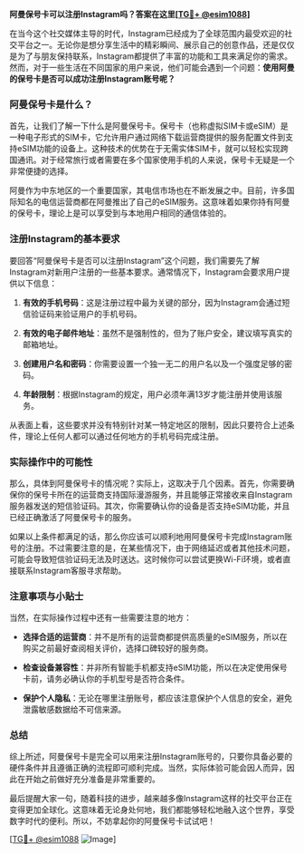 **阿曼保号卡可以注册Instagram吗？答案在这里[[TG💪+ @esim1088](https://t.me/s/esim1088)]**

在当今这个社交媒体主导的时代，Instagram已经成为了全球范围内最受欢迎的社交平台之一。无论你是想分享生活中的精彩瞬间、展示自己的创意作品，还是仅仅是为了与朋友保持联系，Instagram都提供了丰富的功能和工具来满足你的需求。然而，对于一些生活在不同国家的用户来说，他们可能会遇到一个问题：**使用阿曼的保号卡是否可以成功注册Instagram账号呢？**

### 阿曼保号卡是什么？

首先，让我们了解一下什么是阿曼保号卡。保号卡（也称虚拟SIM卡或eSIM）是一种电子形式的SIM卡，它允许用户通过网络下载运营商提供的服务配置文件到支持eSIM功能的设备上。这种技术的优势在于无需实体SIM卡，就可以轻松实现跨国通讯。对于经常旅行或者需要在多个国家使用手机的人来说，保号卡无疑是一个非常便捷的选择。

阿曼作为中东地区的一个重要国家，其电信市场也在不断发展之中。目前，许多国际知名的电信运营商都在阿曼推出了自己的eSIM服务。这意味着如果你持有阿曼的保号卡，理论上是可以享受到与本地用户相同的通信体验的。

### 注册Instagram的基本要求

要回答“阿曼保号卡是否可以注册Instagram”这个问题，我们需要先了解Instagram对新用户注册的一些基本要求。通常情况下，Instagram会要求用户提供以下信息：

1. **有效的手机号码**：这是注册过程中最为关键的部分，因为Instagram会通过短信验证码来验证用户的手机号码。
   
2. **有效的电子邮件地址**：虽然不是强制性的，但为了账户安全，建议填写真实的邮箱地址。

3. **创建用户名和密码**：你需要设置一个独一无二的用户名以及一个强度足够的密码。

4. **年龄限制**：根据Instagram的规定，用户必须年满13岁才能注册并使用该服务。

从表面上看，这些要求并没有特别针对某一特定地区的限制，因此只要符合上述条件，理论上任何人都可以通过任何地方的手机号码完成注册。

### 实际操作中的可能性

那么，具体到阿曼保号卡的情况呢？实际上，这取决于几个因素。首先，你需要确保你的保号卡所在的运营商支持国际漫游服务，并且能够正常接收来自Instagram服务器发送的短信验证码。其次，你需要确认你的设备是否支持eSIM功能，并且已经正确激活了阿曼保号卡的服务。

如果以上条件都满足的话，那么你应该可以顺利地用阿曼保号卡完成Instagram账号的注册。不过需要注意的是，在某些情况下，由于网络延迟或者其他技术问题，可能会导致短信验证码无法及时送达。这时候你可以尝试更换Wi-Fi环境，或者直接联系Instagram客服寻求帮助。

### 注意事项与小贴士

当然，在实际操作过程中还有一些需要注意的地方：

- **选择合适的运营商**：并不是所有的运营商都提供高质量的eSIM服务，所以在购买之前最好查阅相关评价，选择口碑较好的服务商。
  
- **检查设备兼容性**：并非所有智能手机都支持eSIM功能，所以在决定使用保号卡前，请务必确认你的手机型号是否符合条件。

- **保护个人隐私**：无论在哪里注册账号，都应该注意保护个人信息的安全，避免泄露敏感数据给不可信来源。

### 总结

综上所述，阿曼保号卡是完全可以用来注册Instagram账号的，只要你具备必要的硬件条件并且遵循正确的流程即可顺利完成。当然，实际体验可能会因人而异，因此在开始之前做好充分准备是非常重要的。

最后提醒大家一句，随着科技的进步，越来越多像Instagram这样的社交平台正在变得更加全球化。这意味着无论身处何地，我们都能够轻松地融入这个世界，享受数字时代的便利。所以，不妨拿起你的阿曼保号卡试试吧！

[[TG💪+ @esim1088](https://t.me/s/esim1088) ![Image](https://i.postimg.cc/4NQfJmqS/Snipaste-2025-05-13-00-14-12.png)]
